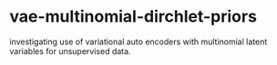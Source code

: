 # vae-multinomial-dirchlet-priors
investigating use of variational auto encoders with multinomial latent variables for unsupervised data.
